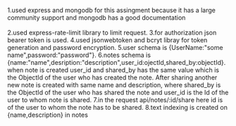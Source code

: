 1.used express and mongodb for this assingment because it has a large community support and mongodb has a good documentation <br></br>
2.used express-rate-limit library to limit request.
3.for authorization json bearer token is used.
4.used jsonwebtoken and bcryt libray for token generation and password encryption. 
5.user schema is {UserName:"some name",password:"password"}.
6.notes schema is {name:"name",desription:"description",user_id:ojectId,shared_by:objectId}. when note is created user_id and shared_by has the same value which is the ObjectId of the user who has created the note. After sharing another new note is created with same name and description, where shared_by is the ObjectId of the user who has shared the note and user_id is the Id of the user to whom note is shared.
7.in the request api/notes/:id/share here id is of the user to whom the note has to be shared.
8.text indexing is created on {name,description} in notes
